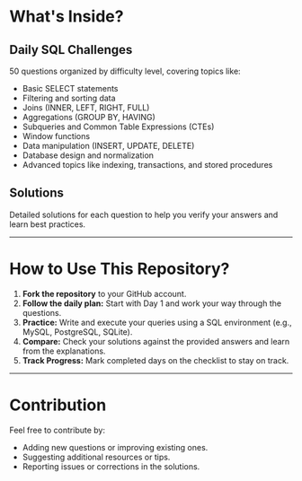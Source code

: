# What's Inside?

## Daily SQL Challenges
50 questions organized by difficulty level, covering topics like:
- Basic SELECT statements
- Filtering and sorting data
- Joins (INNER, LEFT, RIGHT, FULL)
- Aggregations (GROUP BY, HAVING)
- Subqueries and Common Table Expressions (CTEs)
- Window functions
- Data manipulation (INSERT, UPDATE, DELETE)
- Database design and normalization
- Advanced topics like indexing, transactions, and stored procedures

## Solutions
Detailed solutions for each question to help you verify your answers and learn best practices.

---

# How to Use This Repository?
1. **Fork the repository** to your GitHub account.
2. **Follow the daily plan:** Start with Day 1 and work your way through the questions.
3. **Practice:** Write and execute your queries using a SQL environment (e.g., MySQL, PostgreSQL, SQLite).
4. **Compare:** Check your solutions against the provided answers and learn from the explanations.
5. **Track Progress:** Mark completed days on the checklist to stay on track.

---

# Contribution
Feel free to contribute by:
- Adding new questions or improving existing ones.
- Suggesting additional resources or tips.
- Reporting issues or corrections in the solutions.